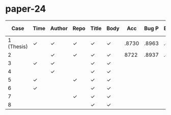 # paper-24

| Case       | Time | Author | Repo | Title | Body | Acc    | Bug P  | Bug R  | Bug F1 | Enh P  | Enh R  | Enh F1 | Ques P | Ques R | Ques F1| Duration |
|------------|------|--------|------|-------|------|--------|--------|--------|--------|--------|--------|--------|--------|--------|--------|----------|
| 1 (Thesis) | ✓    | ✓      | ✓    | ✓     | ✓    | .8730  | .8963  | .8965  | .8964  | .8756  | .8870  | .8812  | .7168  | .6720  | .6936  | 01:15:40 |
| 2          |      | ✓      | ✓    | ✓     | ✓    | 8722   | .8937  | .8988  | .8962  | .8763  | .8833  | .8798  | .7176  | .6671  | .6914  | 01:15:08 |
| 3          | ✓    | ✓      |      | ✓     | ✓    |        |        |        |        |        |        |        |        |        |        |          |
| 4          |      | ✓      |      | ✓     | ✓    |        |        |        |        |        |        |        |        |        |        |          |
| 5          | ✓    |        | ✓    | ✓     | ✓    |        |        |        |        |        |        |        |        |        |        |          |
| 6          | ✓    |        |      | ✓     | ✓    |        |        |        |        |        |        |        |        |        |        |          |
| 7          |      |        | ✓    | ✓     | ✓    |        |        |        |        |        |        |        |        |        |        |          |
| 8          |      |        |      | ✓     | ✓    |        |        |        |        |        |        |        |        |        |        |          |


